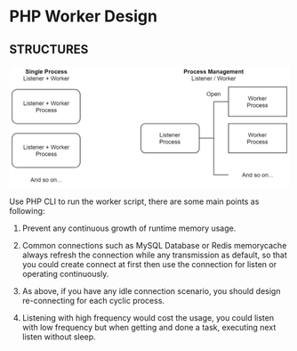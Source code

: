 PHP Worker Design
=================

STRUCTURES
----------

<img src="https://raw.githubusercontent.com/yidas/php-design-patterns/master/worker/structure-types.png" />

Use PHP CLI to run the worker script, there are some main points as following:

1. Prevent any continuous growth of runtime memory usage.

2. Common connections such as MySQL Database or Redis memorycache always refresh the connection while any transmission as default, so that you could create connect at first then use the connection for listen or operating continuously.

3. As above, if you have any idle connection scenario, you should design re-connecting for each cyclic process.

4. Listening with high frequency would cost the usage, you could listen with low frequency but when getting and done a task, executing next listen without sleep.

